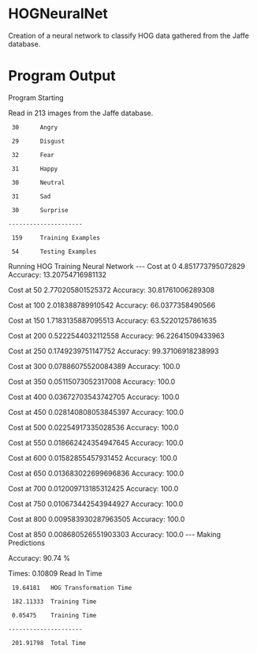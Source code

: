 # HOGNeuralNet
Creation of a neural network to classify HOG data gathered from the Jaffe database.

# Program Output
Program Starting

Read in 213 images from the Jaffe database.

	 30 	 Angry
	 
	 29 	 Disgust
	 
	 32 	 Fear
	 
	 31 	 Happy
	 
	 30 	 Neutral
	 
	 31 	 Sad
	 
	 30 	 Surprise
	 
	---------------------
	
	 159 	 Training Examples
	 
	 54 	 Testing Examples

Running HOG
Training Neural Network
	---
Cost at 0 4.851773795072829
Accuracy: 13.20754716981132

Cost at 50 2.770205801525372
Accuracy: 30.81761006289308

Cost at 100 2.018388789910542
Accuracy: 66.0377358490566

Cost at 150 1.7183135887095513
Accuracy: 63.52201257861635

Cost at 200 0.5222544032112558
Accuracy: 96.22641509433963

Cost at 250 0.1749239751147752
Accuracy: 99.37106918238993

Cost at 300 0.07886075520084389
Accuracy: 100.0

Cost at 350 0.05115073052317008
Accuracy: 100.0

Cost at 400 0.03672703543742705
Accuracy: 100.0

Cost at 450 0.028140808053845397
Accuracy: 100.0

Cost at 500 0.02254917335028536
Accuracy: 100.0

Cost at 550 0.018662424354947645
Accuracy: 100.0

Cost at 600 0.01582855457931452
Accuracy: 100.0

Cost at 650 0.013683022699696836
Accuracy: 100.0

Cost at 700 0.012009713185312425
Accuracy: 100.0

Cost at 750 0.010673442543944927
Accuracy: 100.0

Cost at 800 0.009583930287963505
Accuracy: 100.0

Cost at 850 0.008680526551903303
Accuracy: 100.0
	---
Making Predictions

Accuracy: 90.74 %


Times:
	 0.10809 	Read In Time
	 
	 19.64181 	HOG Transformation Time
	 
	 182.11333 	Training Time
	 
	 0.05475 	Training Time
	 
	---------------------
	
	 201.91798 	Total Time
